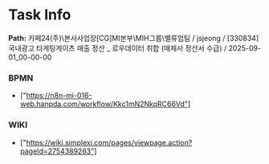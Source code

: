 # Task Info

**Path:** 카페24(주)\본사사업장\[CG]MI본부\MIH그룹\밸류업팀 / jsjeong / [330834] 국내광고 타게팅게이츠 매출 정산 _ 로우데이터 취합 (매체사 정산서 수급) / 2025-09-01_00-00-00

### BPMN
- ["https://n8n-mi-016-web.hanpda.com/workflow/Kkc1mN2NkqRC66Vd"]

### WIKI
- ["https://wiki.simplexi.com/pages/viewpage.action?pageId=2754389263"]


